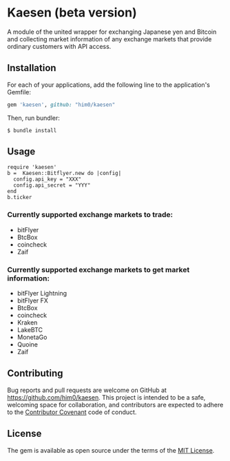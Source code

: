 # Kaesen (beta version)

A module of the united wrapper for exchanging Japanese yen and Bitcoin and collecting market information of any exchange markets that provide ordinary customers with API access.

## Installation

For each of your applications, add the following line to the application's Gemfile:

```ruby
gem 'kaesen', github: "him0/kaesen"
```

Then, run bundler:

    $ bundle install

## Usage

```
require 'kaesen'
b =  Kaesen::Bitflyer.new do |config|
  config.api_key = "XXX"
  config.api_secret = "YYY"
end
b.ticker
```

### Currently supported exchange markets to trade:

+ bitFlyer
+ BtcBox
+ coincheck
+ Zaif

### Currently supported exchange markets to get market information:

+ bitFlyer Lightning
+ bitFlyer FX
+ BtcBox
+ coincheck
+ Kraken
+ LakeBTC
+ MonetaGo
+ Quoine
+ Zaif

## Contributing

Bug reports and pull requests are welcome on GitHub at https://github.com/him0/kaesen. This project is intended to be a safe, welcoming space for collaboration, and contributors are expected to adhere to the [Contributor Covenant](http://contributor-covenant.org) code of conduct.


## License

The gem is available as open source under the terms of the [MIT License](http://opensource.org/licenses/MIT).

